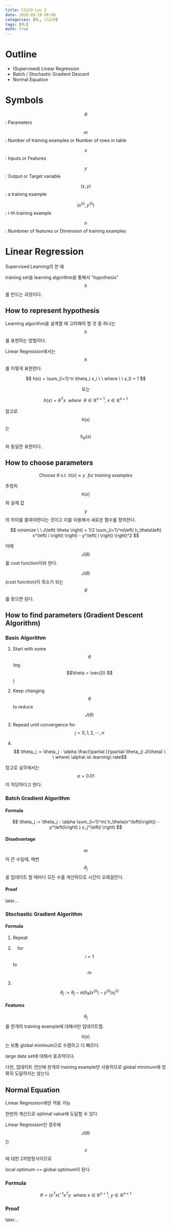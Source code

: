 ```yaml
---
title: CS229 Lec 2 
date: 2020-09-10 08:00
categories: [ML, CS229]
tags: [ML]
math: true
---
```



# Outline
- (Supervised) Linear Regression
- Batch / Stochastic Gradient Descent
- Normal Equation

# Symbols

$$ \theta $$      : Parameters

$$ m $$  : Number of training examples or Number of rows in table

$$ x $$  : Inputs or Features

$$ y $$  : Output or Target variable

$$ \left( x, y \right) $$   : a training example

$$ \left( x^\left(i\right), y^\left(i\right) \right) $$   : i-th training example

$$ n $$  : Numbmer of features or Dimension of training examples


# Linear Regression

Supervised Learning의 한 예

training set을 learning algorithm을 통해서 "hypothesis" $$h$$를 만드는 과정이다.

## How to represent hypothesis

Learning algorithm을 설계할 때 고려해야 할 것 중 하나는 $$ h $$ 를 표현하는 방법이다.

Linear Regression에서는 $$ h $$ 를 이렇게 표현한다.

$$ h(x) = \sum_{i=1}^n \theta_i x_i \ \  where \ \  x_0 = 1 $$

<center> 또는 </center>

$$ h(x) = \theta^T x  \ \  where \ \  \theta \in \mathbb{R}^{n+1}, \  x \in \mathbb{R}^{n+1} $$

참고로 $$h(x)$$는 $$h_\theta(x)$$와 동일한 표현이다.

## How to choose parameters

$$ Choose\  \theta \ s.t.\  h(x) \approx y \ \ for \ training\ examples $$

추정치 $$ h(x) $$와 실제 값 $$ y $$ 의 차이를 줄여야한다는 것이고 이를 이용해서 새로운 함수를 정의한다.

$$ minimize \ \  J\left( \theta \right) = 1/2 \sum_{i=1}^m\left(  h_\theta\left( x^\left( i \right) \right) - y^\left( i \right)  \right)^2 $$

이때 $$ J\left(\theta \right) $$를 cost function이라 한다.

$$J(\theta)$$(cost function)이 최소가 되는 $$\theta$$를 찾으면 된다.

## How to find parameters (Gradient Descent Algorithm)

### Basic Algorithm

1. Start with some $$\theta$$    (eg. $$\theta = \vec{0} $$)

2. Keep changing $$\theta$$ to reduce $$J(\theta)$$

3. Repead until convergence for $$j=0, 1, 2, \cdots, n$$

4. 　　$$ \theta_j := \theta_j - \alpha \frac{\partial }{\partial \theta_j} J(\theta) \ \ where\ \alpha\ is\ learning\ rate$$

참고로 실무에서는 $$\alpha = 0.01$$이 적당하다고 한다.

### Batch Gradient Algorithm

#### Formula

$$ \theta_j := \theta_j - \alpha \sum_{i=1}^m( h_\theta(x^\left(i\right)) - y^\left(i\right) ) x_j^\left(i \right) $$

#### Disadvantage

$$m$$이 큰 수일때, 매번 $$\theta_j$$을 업데이트 할 때마다 모든 수를 계산하므로 시간이 오래걸린다.  

#### Proof

later...

### Stochastic Gradient Algorithm

#### Formula

1. Repeat 

2. 　for $$i=1$$ to $$m$$

3. 　　$$ \theta_j := \theta_j - \alpha (h_\theta(x^\left(i\right)) - y^\left(i\right))x_j^\left(i\right) $$

#### Features

$$\theta_j$$를 한개의 training example에 대해서만 업데이트함.

$$h(x)$$는 보통 global minimum으로 수렴하고 더 빠르다.

large data set에 대해서 효과적이다.

다만, 업데이트 연산에 한개의 training example만 사용하므로 global minimum에 정확히 도달하지는 않는다.

## Normal Equation

Linear Regression에만 적용 가능

한번의 계산으로 optimal value에 도달할 수 있다.

Linear Regression인 경우에 $$J(\theta)$$는 $$x$$에 대한 2차방정식이므로

local optimum == global optimum이 된다.

### Formula

$$ \theta = (x^Tx)^{-1}x^Ty \ \ where\ x \in \mathbb{R}^{n+1},\ y \in \mathbb{R}^{n+1} $$

### Proof

later...